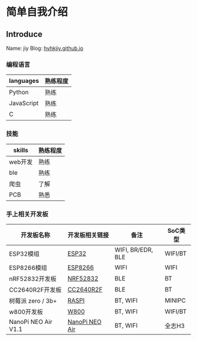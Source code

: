 # 简单自我介绍

## Introduce

Name: jiy
Blog: [hyhkjiy.github.io](https://hyhkjiy.github.io)

### 编程语言

| languages  | 熟练程度 |
|------------|--------|
| Python     | 熟练     |
| JavaScript | 熟练     |
| C          | 熟练     |

### 技能

| skills  | 熟练程度 |
|---------|--------|
| web开发 | 熟练     |
| ble     | 熟练     |
| 爬虫    | 了解     |
| PCB     |  熟悉     |

### 手上相关开发板

| 开发板名称          | 开发板相关链接                                                                                                                    | 备注              | SoC类型 |
|---------------------|-----------------------------------------------------------------------------------------------------------------------------------|-------------------|---------|
| ESP32模组           | [ESP32](https://www.espressif.com/zh-hans/products/modules/esp32)                                                                 | WIFI, BR/EDR, BLE | WIFI/BT |
| ESP8266模组         | [ESP8266](https://www.espressif.com/zh-hans/products/modules/esp8266)                                                             | WIFI              | WIFI    |
| nRF52832开发板      | [NRF52832](https://item.taobao.com/item.htm?spm=a1z10.5-c-s.w4002-22435916109.11.2a584df9SSxidl&id=540031857713)                  | BLE               | BT      |
| CC2640R2F开发板      | [CC2640R2F](https://www.ti.com.cn/product/cn/CC2640R2F)                  | BLE               | BT      |
| 树莓派 zero / 3b+   | [RASPI](https://www.raspberrypi.org/products/) | BT, WIFI          | MINIPC  |
| w800开发板          | [W800](http://www.winnermicro.com/html/1/156/158/558.html)                                                                        | BT, WIFI          | WIFI/BT |
| NanoPi NEO Air V1.1 | [NanoPi NEO Air](http://wiki.friendlyarm.com/wiki/index.php/NanoPi_Duo)                                                                | BT, WIFI          | 全志H3  |
